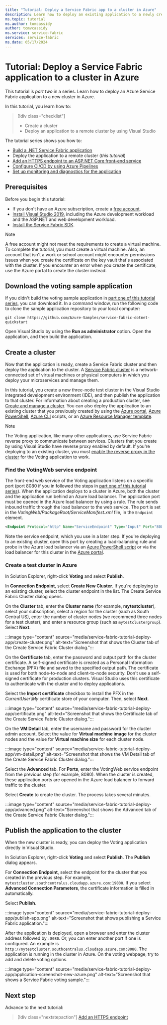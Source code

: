 ```yaml
---
title: "Tutorial: Deploy a Service Fabric app to a cluster in Azure"
description: Learn how to deploy an existing application to a newly created Azure Service Fabric cluster by using Visual Studio.
ms.topic: tutorial
ms.author: tomcassidy
author: tomvcassidy
ms.service: service-fabric
services: service-fabric
ms.date: 05/17/2024
---
```


# Tutorial: Deploy a Service Fabric application to a cluster in Azure

This tutorial is *part two* in a series. Learn how to deploy an Azure Service Fabric application to a new cluster in Azure.

In this tutorial, you learn how to:
> [!div class="checklist"]
>
> * Create a cluster
> * Deploy an application to a remote cluster by using Visual Studio

The tutorial series shows you how to:

* [Build a .NET Service Fabric application](service-fabric-tutorial-create-dotnet-app.md)
* Deploy the application to a remote cluster (*this tutorial*)
* [Add an HTTPS endpoint to an ASP.NET Core front-end service](service-fabric-tutorial-dotnet-app-enable-https-endpoint.md)
* [Configure CI/CD by using Azure Pipelines](service-fabric-tutorial-deploy-app-with-cicd-vsts.md)
* [Set up monitoring and diagnostics for the application](service-fabric-tutorial-monitoring-aspnet.md)

## Prerequisites

Before you begin this tutorial:

* If you don't have an Azure subscription, create a [free account](https://azure.microsoft.com/free/?WT.mc_id=A261C142F).
* [Install Visual Studio 2019](https://www.visualstudio.com/), including the Azure development workload and the ASP.NET and web development workload.
* [Install the Service Fabric SDK](service-fabric-get-started.md).

> [!NOTE]
> A free account might not meet the requirements to create a virtual machine. To complete the tutorial, you must create a virtual machine. Also, an account that isn't a work or school account might encounter permissions issues when you create the certificate on the key vault that's associated with the cluster. If you encounter an error when you create the certificate, use the Azure portal to create the cluster instead.

## Download the voting sample application

If you didn't build the voting sample application in [part one of this tutorial series](service-fabric-tutorial-create-dotnet-app.md), you can download it. In a command window, run the following code to clone the sample application repository to your local computer:

```git
git clone https://github.com/Azure-Samples/service-fabric-dotnet-quickstart 
```

Open Visual Studio by using the **Run as administrator** option. Open the application, and then build the application.

## Create a cluster

Now that the application is ready, create a Service Fabric cluster and then deploy the application to the cluster. A [Service Fabric cluster](./service-fabric-deploy-anywhere.md) is a network-connected set of virtual machines or physical computers in which you deploy your microservices and manage them.

In this tutorial, you create a new three-node test cluster in the Visual Studio integrated development environment (IDE), and then publish the application to that cluster. For information about creating a production cluster, see [Create and manage a cluster](service-fabric-tutorial-create-vnet-and-windows-cluster.md). You can also deploy the application to an existing cluster that you previously created by using the [Azure portal](https://portal.azure.com), [Azure PowerShell](./scripts/service-fabric-powershell-create-secure-cluster-cert.md), [Azure CLI](./scripts/cli-create-cluster.md) scripts, or an [Azure Resource Manager template](service-fabric-tutorial-create-vnet-and-windows-cluster.md).

> [!NOTE]
> The Voting application, like many other applications, use Service Fabric reverse proxy to communicate between services. Clusters that you create by using Visual Studio have reverse proxy enabled by default. If you're deploying to an existing cluster, you must [enable the reverse proxy in the cluster](service-fabric-reverseproxy-setup.md) for the Voting application to work.

### Find the VotingWeb service endpoint

The front-end web service of the Voting application listens on a specific port (port 8080 if you in followed the steps in [part one of this tutorial series](service-fabric-tutorial-create-dotnet-app.md)). When the application deploys to a cluster in Azure, both the cluster and the application run behind an Azure load balancer. The application port must be opened in the Azure load balancer by using a rule. The rule sends inbound traffic through the load balancer to the web service. The port is set in the *VotingWeb/PackageRoot/ServiceManifest.xml* file, in the `Endpoint` element.

```xml
<Endpoint Protocol="http" Name="ServiceEndpoint" Type="Input" Port="8080" />
```

Note the service endpoint, which you use in a later step. If you're deploying to an existing cluster, open this port by creating a load-balancing rule and probe in the Azure load balancer via an [Azure PowerShell script](./scripts/service-fabric-powershell-open-port-in-load-balancer.md) or via the load balancer for this cluster in the [Azure portal](https://portal.azure.com).

### Create a test cluster in Azure

In Solution Explorer, right-click **Voting** and select **Publish**.

In **Connection Endpoint**, select **Create New Cluster**. If you're deploying to an existing cluster, select the cluster endpoint in the list. The Create Service Fabric Cluster dialog opens.

On the **Cluster** tab, enter the **Cluster name** (for example, **mytestcluster**), select your subscription, select a region for the cluster (such as South Central US), enter the number of cluster nodes (we recommend three nodes for a test cluster), and enter a resource group (such as `mytestclustergroup`). Select **Next**.

:::image type="content" source="media/service-fabric-tutorial-deploy-app/create-cluster.png" alt-text="Screenshot that shows the Cluster tab of the Create Service Fabric Cluster dialog.":::

On the **Certificate** tab, enter the password and output path for the cluster certificate. A self-signed certificate is created as a Personal Information Exchange (PFX) file and saved to the specified output path. The certificate is used for both node-to-node and client-to-node security. Don't use a self-signed certificate for production clusters. Visual Studio uses this certificate to authenticate with the cluster and to deploy applications.

Select the **Import certificate** checkbox to install the PFX in the *CurrentUser\My* certificate store of your computer. Then, select **Next**.

:::image type="content" source="media/service-fabric-tutorial-deploy-app/certificate.png" alt-text="Screenshot that shows the Certificate tab of the Create Service Fabric Cluster dialog.":::

On the **VM Detail** tab, enter the username and password for the cluster admin account. Select the value for **Virtual machine image** for the cluster nodes and the value for **Virtual machine size** for each cluster node.

:::image type="content" source="media/service-fabric-tutorial-deploy-app/vm-detail.png" alt-text="Screenshot that shows the VM Detail tab of the Create Service Fabric Cluster dialog.":::

Select the **Advanced** tab. For **Ports**, enter the VotingWeb service endpoint from the previous step (for example, 8080). When the cluster is created, these application ports are opened in the Azure load balancer to forward traffic to the cluster.

Select **Create** to create the cluster. The process takes several minutes.

:::image type="content" source="media/service-fabric-tutorial-deploy-app/advanced.png" alt-text="Screenshot that shows the Advanced tab of the Create Service Fabric Cluster dialog.":::

## Publish the application to the cluster

When the new cluster is ready, you can deploy the Voting application directly in Visual Studio.

In Solution Explorer, right-click **Voting** and select **Publish**. The **Publish** dialog appears.

For **Connection Endpoint**, select the endpoint for the cluster that you created in the previous step. For example, `mytestcluster.southcentralus.cloudapp.azure.com:19000`. If you select **Advanced Connection Parameters**, the certificate information is filled in automatically.

Select **Publish**.

:::image type="content" source="media/service-fabric-tutorial-deploy-app/publish-app.png" alt-text="Screenshot that shows publishing a Service Fabric application.":::

After the application is deployed, open a browser and enter the cluster address followed by `:8080`. Or, you can enter another port if one is configured. An example is `http://mytestcluster.southcentralus.cloudapp.azure.com:8080`. The application is running in the cluster in Azure. On the voting webpage, try to add and delete voting options.

:::image type="content" source="media/service-fabric-tutorial-deploy-app/application-screenshot-new-azure.png" alt-text="Screenshot that shows a Service Fabric voting sample.":::

## Next step

Advance to the next tutorial:
> [!div class="nextstepaction"]
> [Add an HTTPS endpoint](service-fabric-tutorial-dotnet-app-enable-https-endpoint.md)
